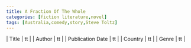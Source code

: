 ```yaml
---
title: A Fraction Of The Whole
categories: [fiction literature,novel]
tags: [Australia,comedy,story,Steve Toltz]
---
```

        
| Title | tt |
| Author | tt  |
| Publication Date | tt   |
| Country | tt |
| Genre | tt  |
        